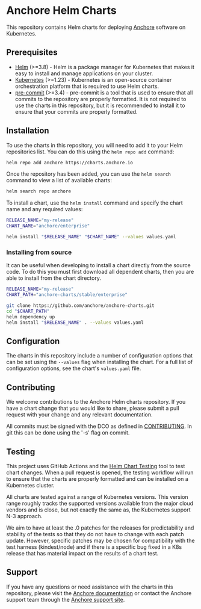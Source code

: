 # Anchore Helm Charts

This repository contains Helm charts for deploying [Anchore](https://www.anchore.com/) software on Kubernetes.

## Prerequisites

- [Helm](https://helm.sh/) (>=3.8) - Helm is a package manager for Kubernetes that makes it easy to install and manage applications on your cluster.
- [Kubernetes](https://kubernetes.io/) (>=1.23) - Kubernetes is an open-source container orchestration platform that is required to use Helm charts.
- [pre-commit](https://pre-commit.com/) (>=3.4) - pre-commit is a tool that is used to ensure that all commits to the repository are properly formatted. It is not required to use the charts in this repository, but it is recommended to install it to ensure that your commits are properly formatted.

## Installation

To use the charts in this repository, you will need to add it to your Helm repositories list. You can do this using the `helm repo add` command:

```bash
helm repo add anchore https://charts.anchore.io
```

Once the repository has been added, you can use the `helm search` command to view a list of available charts:

```bash
helm search repo anchore
```

To install a chart, use the `helm install` command and specify the chart name and any required values:

```bash
RELEASE_NAME="my-release"
CHART_NAME="anchore/enterprise"

helm install "$RELEASE_NAME" "$CHART_NAME" --values values.yaml
```

### Installing from source

It can be useful when developing to install a chart directly from the source code. To do this you must first download all dependent charts, then you are able to install from the chart directory.

```bash
RELEASE_NAME="my-release"
CHART_PATH="anchore-charts/stable/enterprise"

git clone https://github.com/anchore/anchore-charts.git
cd "$CHART_PATH"
helm dependency up
helm install "$RELEASE_NAME" . --values values.yaml
```

## Configuration

The charts in this repository include a number of configuration options that can be set using the `--values` flag when installing the chart. For a full list of configuration options, see the chart's `values.yaml` file.

## Contributing

We welcome contributions to the Anchore Helm charts repository. If you have a chart change that you would like to share, please submit a pull request with your change and any relevant documentation.

All commits must be signed with the DCO as defined in [CONTRIBUTING](./CONTRIBUTING.rst). In git this can be done using the '-s' flag on commit.

## Testing

This project uses GitHub Actions and the [Helm Chart Testing](https://github.com/helm/chart-testing) tool to test chart changes. When a pull request is opened, the testing workflow will run to ensure that the charts are properly formatted and can be installed on a Kubernetes cluster.

All charts are tested against a range of Kubernetes versions. This version range roughly tracks the supported versions available from the major cloud vendors and is close, but not exactly the same as, the Kubernetes support N-3 approach.

We aim to have at least the .0 patches for the releases for predictability and stability of the tests so that they do not have to change with each patch update. However, specific patches may be chosen for compatibility with the test harness (kindest/node) and if there is a specific bug fixed in a K8s release that has material impact on the results of a chart test.

## Support

If you have any questions or need assistance with the charts in this repository, please visit the [Anchore documentation](https://docs.anchore.com/) or contact the Anchore support team through the [Anchore support site](https://support.anchore.com/hc/en-us).
